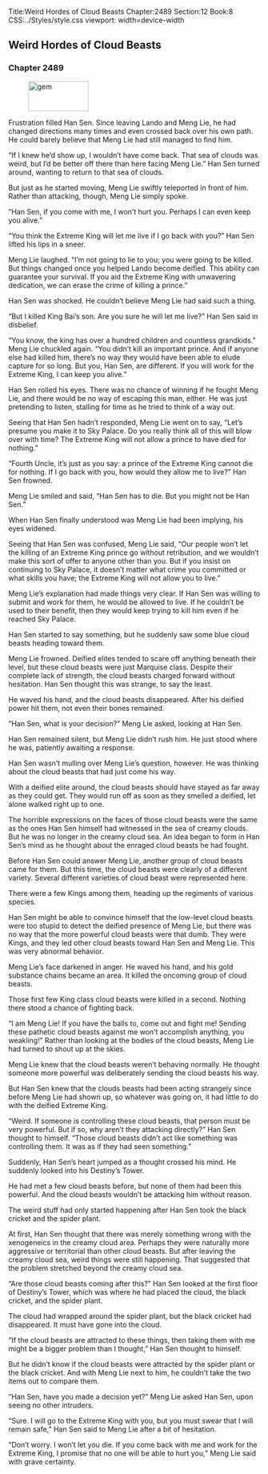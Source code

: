 Title:Weird Hordes of Cloud Beasts 
Chapter:2489 
Section:12 
Book:8 
CSS:../Styles/style.css 
viewport: width=device-width
  
## Weird Hordes of Cloud Beasts
### Chapter 2489 
<figure>
	<img src="../Images/gem.gif" alt="gem" id="gem" width="120" height="60" />
</figure>
  

  
  Frustration filled Han Sen. Since leaving Lando and Meng Lie, he had changed directions many times and even crossed back over his own path. He could barely believe that Meng Lie had still managed to find him.

“If I knew he’d show up, I wouldn’t have come back. That sea of clouds was weird, but I’d be better off there than here facing Meng Lie.” Han Sen turned around, wanting to return to that sea of clouds.

But just as he started moving, Meng Lie swiftly teleported in front of him. Rather than attacking, though, Meng Lie simply spoke.

“Han Sen, if you come with me, I won’t hurt you. Perhaps I can even keep you alive.”

“You think the Extreme King will let me live if I go back with you?” Han Sen lifted his lips in a sneer.

Meng Lie laughed. “I’m not going to lie to you; you were going to be killed. But things changed once you helped Lando become deified. This ability can guarantee your survival. If you aid the Extreme King with unwavering dedication, we can erase the crime of killing a prince.”

Han Sen was shocked. He couldn’t believe Meng Lie had said such a thing.

“But I killed King Bai’s son. Are you sure he will let me live?” Han Sen said in disbelief.

“You know, the king has over a hundred children and countless grandkids.” Meng Lie chuckled again. “You didn’t kill an important prince. And if anyone else had killed him, there’s no way they would have been able to elude capture for so long. But you, Han Sen, are different. If you will work for the Extreme King, I can keep you alive.”

Han Sen rolled his eyes. There was no chance of winning if he fought Meng Lie, and there would be no way of escaping this man, either. He was just pretending to listen, stalling for time as he tried to think of a way out.

Seeing that Han Sen hadn’t responded, Meng Lie went on to say, “Let’s presume you make it to Sky Palace. Do you really think all of this will blow over with time? The Extreme King will not allow a prince to have died for nothing.”

“Fourth Uncle, it’s just as you say: a prince of the Extreme King cannot die for nothing. If I go back with you, how would they allow me to live?” Han Sen frowned.

Meng Lie smiled and said, “Han Sen has to die. But you might not be Han Sen.”

When Han Sen finally understood was Meng Lie had been implying, his eyes widened.

Seeing that Han Sen was confused, Meng Lie said, “Our people won’t let the killing of an Extreme King prince go without retribution, and we wouldn’t make this sort of offer to anyone other than you. But if you insist on continuing to Sky Palace, it doesn’t matter what crime you committed or what skills you have; the Extreme King will not allow you to live.”

Meng Lie’s explanation had made things very clear. If Han Sen was willing to submit and work for them, he would be allowed to live. If he couldn’t be used to their benefit, then they would keep trying to kill him even if he reached Sky Palace.

Han Sen started to say something, but he suddenly saw some blue cloud beasts heading toward them.

Meng Lie frowned. Deified elites tended to scare off anything beneath their level, but these cloud beasts were just Marquise class. Despite their complete lack of strength, the cloud beasts charged forward without hesitation. Han Sen thought this was strange, to say the least.

He waved his hand, and the cloud beasts disappeared. After his deified power hit them, not even their bones remained.

“Han Sen, what is your decision?” Meng Lie asked, looking at Han Sen.

Han Sen remained silent, but Meng Lie didn’t rush him. He just stood where he was, patiently awaiting a response.

Han Sen wasn’t mulling over Meng Lie’s question, however. He was thinking about the cloud beasts that had just come his way.

With a deified elite around, the cloud beasts should have stayed as far away as they could get. They would run off as soon as they smelled a deified, let alone walked right up to one.

The horrible expressions on the faces of those cloud beasts were the same as the ones Han Sen himself had witnessed in the sea of creamy clouds. But he was no longer in the creamy cloud sea. An idea began to form in Han Sen’s mind as he thought about the enraged cloud beasts he had fought.

Before Han Sen could answer Meng Lie, another group of cloud beasts came for them. But this time, the cloud beasts were clearly of a different variety. Several different varieties of cloud beast were represented here.

There were a few Kings among them, heading up the regiments of various species.

Han Sen might be able to convince himself that the low-level cloud beasts were too stupid to detect the deified presence of Meng Lie, but there was no way that the more powerful cloud beasts were that dumb. They were Kings, and they led other cloud beasts toward Han Sen and Meng Lie. This was very abnormal behavior.

Meng Lie’s face darkened in anger. He waved his hand, and his gold substance chains became an area. It killed the oncoming group of cloud beasts.

Those first few King class cloud beasts were killed in a second. Nothing there stood a chance of fighting back.

“I am Meng Lie! If you have the balls to, come out and fight me! Sending these pathetic cloud beasts against me won’t accomplish anything, you weakling!” Rather than looking at the bodies of the cloud beasts, Meng Lie had turned to shout up at the skies.

Meng Lie knew that the cloud beasts weren’t behaving normally. He thought someone more powerful was deliberately sending the cloud beasts his way.

But Han Sen knew that the clouds beasts had been acting strangely since before Meng Lie had shown up, so whatever was going on, it had little to do with the deified Extreme King.

“Weird. If someone is controlling these cloud beasts, that person must be very powerful. But if so, why aren’t they attacking directly?” Han Sen thought to himself. “Those cloud beasts didn’t act like something was controlling them. It was as if they had seen something.”

Suddenly, Han Sen’s heart jumped as a thought crossed his mind. He suddenly looked into his Destiny’s Tower.

He had met a few cloud beasts before, but none of them had been this powerful. And the cloud beasts wouldn’t be attacking him without reason.

The weird stuff had only started happening after Han Sen took the black cricket and the spider plant.

At first, Han Sen thought that there was merely something wrong with the xenogeneics in the creamy cloud area. Perhaps they were naturally more aggressive or territorial than other cloud beasts. But after leaving the creamy cloud sea, weird things were still happening. That suggested that the problem stretched beyond the creamy cloud sea.

“Are those cloud beasts coming after this?” Han Sen looked at the first floor of Destiny’s Tower, which was where he had placed the cloud, the black cricket, and the spider plant.

The cloud had wrapped around the spider plant, but the black cricket had disappeared. It must have gone into the cloud.

“If the cloud beasts are attracted to these things, then taking them with me might be a bigger problem than I thought,” Han Sen thought to himself.

But he didn’t know if the cloud beasts were attracted by the spider plant or the black cricket. And with Meng Lie next to him, he couldn’t take the two items out to compare them.

“Han Sen, have you made a decision yet?” Meng Lie asked Han Sen, upon seeing no other intruders.

“Sure. I will go to the Extreme King with you, but you must swear that I will remain safe,” Han Sen said to Meng Lie after a bit of hesitation.

“Don’t worry. I won’t let you die. If you come back with me and work for the Extreme King, I promise that no one will be able to hurt you,” Meng Lie said with grave certainty.
